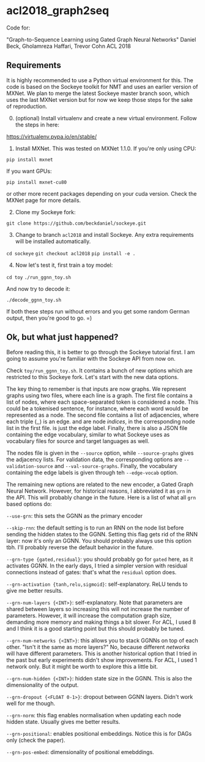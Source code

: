 # acl2018_graph2seq
Code for:

"Graph-to-Sequence Learning using Gated Graph Neural Networks"
Daniel Beck, Gholamreza Haffari, Trevor Cohn
ACL 2018

## Requirements

It is highly recommended to use a Python virtual environment for this. The code is based on the Sockeye toolkit for NMT and uses an earlier version of MXNet. We plan to merge the latest Sockeye master branch soon, which uses the last MXNet version but for now we keep those steps for the sake of reproduction.

0) (optional) Install virtualenv and create a new virtual environment. Follow the steps in here:

https://virtualenv.pypa.io/en/stable/

1) Install MXNet. This was tested on MXNet 1.1.0. If you're only using CPU:

`pip install mxnet`

If you want GPUs:

`pip install mxnet-cu80`

or other more recent packages depending on your cuda version. Check the MXNet page for more details.

2) Clone my Sockeye fork:

`git clone https://github.com/beckdaniel/sockeye.git`

3) Change to branch `acl2018` and install Sockeye. Any extra requirements will be installed automatically.

`cd sockeye`
`git checkout acl2018`
`pip install -e .`

4) Now let's test it, first train a toy model:

`cd toy`
`./run_ggnn_toy.sh`

And now try to decode it:

`./decode_ggnn_toy.sh`

If both these steps run without errors and you get some random German output, then you're good to go. =)

## Ok, but what just happened?

Before reading this, it is better to go through the Sockeye tutorial first. I am going to assume you're familiar with the Sockeye API from now on.

Check `toy/run_ggnn_toy.sh`. It contains a bunch of new options which are restricted to this Sockeye fork. Let's start with the new data options.

The key thing to remember is that inputs are now graphs. We represent graphs using two files, where each line is a graph. The first file contains a list of nodes, where each space-separated token is considered a node. This could be a tokenised sentence, for instance, where each word would be represented as a node. The second file contains a list of adjacencies, where each triple (<src>,<tgt>,<label>) is an edge. <src> and <tgt> are node *indices*, in the corresponding node list in the first file. <label> is just the edge label. Finally, there is also a JSON file containing the edge vocabulary, similar to what Sockeye uses as vocabulary files for source and target languages as well.

The nodes file is given in the `--source` option, while `--source-graphs` gives the adjacency lists. For validation data, the corresponding options are `--validation-source` and `--val-source-graphs`. Finally, the vocabulary containing the edge labels is given through teh `--edge-vocab` option.

The remaining new options are related to the new encoder, a Gated Graph Neural Network. However, for historical reasons, I abbreviated it as `grn` in the API. This will probably change in the future. Here is a list of what all `grn` based options do:

`--use-grn`: this sets the GGNN as the primary encoder

`--skip-rnn`: the default setting is to run an RNN on the node list before sending the hidden states to the GGNN. Setting this flag gets rid of the RNN layer: now it's only an GGNN. You should probably always use this option tbh. I'll probably reverse the default behavior in the future.

`--grn-type {gated,residual}`: you should probably go for `gated` here, as it activates GGNN. In the early days, I tried a simpler version with residual connections instead of gates: that's what the `residual` option does.

`--grn-activation {tanh,relu,sigmoid}`: self-explanatory. ReLU tends to give me better results.

`--grn-num-layers {<INT>}`: self-explanatory. Note that parameters are shared between layers so increasing this will not increase the number of parameters. However, it will increase the computation graph size, demanding more memory and making things a bit slower. For ACL, I used 8 and I think it is a good starting point but this should probably be tuned.

`--grn-num-networks {<INT>}`: this allows you to stack GGNNs on top of each other. "Isn't it the same as more layers?" No, because different *networks* will have different parameters. This is another historical option that I tried in the past but early experiments didn't show improvements. For ACL, I used 1 network only. But it might be worth to explore this a little bit.

`--grn-num-hidden {<INT>}`: hidden state size in the GGNN. This is also the dimensionality of the output.

`--grn-dropout {<FLOAT 0-1>}`: dropout between GGNN layers. Didn't work well for me though.

`--grn-norm`: this flag enables normalisation when updating each node hidden state. Usually gives me better results.

`--grn-positional`: enables positional embeddings. Notice this is for DAGs only (check the paper).

`--grn-pos-embed`: dimensionality of positional emebddings.
